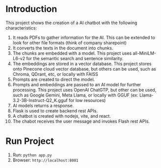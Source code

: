 # Introduction
This project shows the creation of a AI chatbot with the following characteristics:
1. It reads PDFs to gather information for the AI. This can be extended to look for other file formats (think of company sharepoint)
2. It converts the texts in the document into chunks.
3. The chunks are embedded with a model. This project uses all-MiniLM-L6-v2 for the semantic search and sentence similarity.
4. The embeddings are stored in a vector database. This project stores onto Pinecone cloud vector database, but others can be used, such as Chroma, QDrant, etc, or locally with FAISS
5. Prompts are created to direct the model.
6. Prompts and embeddings are passed to an AI model for further processing. This project uses OpenAI ChatGTP, but other can be used, such as Google Gemini, Meta Llama, or locally with GGUF (ex: Llama-3.2-3B-Instruct-Q2_K.gguf for low resources)
7. AI models returns a response.
8. Flask is used to create backend rest APIs.
9. A chatbot is created with nodejs, vite, and react.
10. The chabot receives the user message and invokes Flash rest APIs.

# Run Project
1. Run: ```python app.py```
2. Browser: ```http://localhost:8081``` 